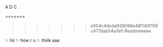 A
D
C






=======
>>>>>>> e504c4dcda929096e48f140f159c477dab54a7e5
Readmeeeee

:sparkles: hii
:sparkles: how r u
:sparkles: thiiik aaa
